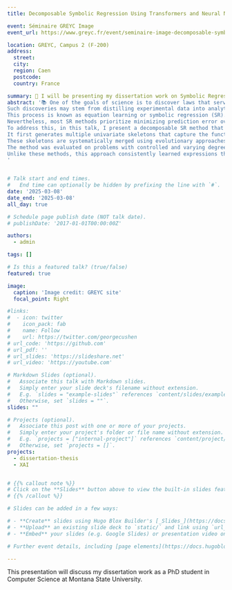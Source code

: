 ```yaml
---
title: Decomposable Symbolic Regression Using Transformers and Neural Network-Assisted Genetic Algorithms

event: Séminaire GREYC Image
event_url: https://www.greyc.fr/event/seminaire-image-decomposable-symbolic-regression-using-transformers-and-neural-network-assisted-genetic-algorithms-giorgio-morales/

location: GREYC, Campus 2 (F-200)
address:
  street: 
  city: 
  region: Caen
  postcode: 
  country: France

summary: 🎤 I will be presenting my dissertation work on Symbolic Regression at GREYC on April 3rd. 
abstract: '📚 One of the goals of science is to discover laws that serve as causal explanations for the observable world. 
Such discoveries may stem from distilling experimental data into analytical equations that allow interpretation of their underlying natural laws. 
This process is known as equation learning or symbolic regression (SR). 
Nevertheless, most SR methods prioritize minimizing prediction error over identifying the governing equations, often producing overly complex or inaccurate expressions. 
To address this, in this talk, I present a decomposable SR method that generates interpretable multivariate expressions leveraging transformer models, genetic algorithms (GAs), and genetic programming (GP). 
It first generates multiple univariate skeletons that capture the functional relationship between each variable and the system’s response. 
These skeletons are systematically merged using evolutionary approaches, ensuring interpretability throughout the process. 
The method was evaluated on problems with controlled and varying degrees of noise, demonstrating lower or comparable interpolation and extrapolation errors compared to two GP-based and two neural SR methods. 
Unlike these methods, this approach consistently learned expressions that matched the original mathematical structure.
'


# Talk start and end times.
#   End time can optionally be hidden by prefixing the line with `#`.
date: '2025-03-08'
date_end: '2025-03-08'
all_day: true

# Schedule page publish date (NOT talk date).
# publishDate: '2017-01-01T00:00:00Z'

authors:
  - admin

tags: []

# Is this a featured talk? (true/false)
featured: true

image:
  caption: 'Image credit: GREYC site'
  focal_point: Right

#links:
#  - icon: twitter
#    icon_pack: fab
#    name: Follow
#    url: https://twitter.com/georgecushen
# url_code: 'https://github.com'
# url_pdf: ''
# url_slides: 'https://slideshare.net'
# url_video: 'https://youtube.com'

# Markdown Slides (optional).
#   Associate this talk with Markdown slides.
#   Simply enter your slide deck's filename without extension.
#   E.g. `slides = "example-slides"` references `content/slides/example-slides.md`.
#   Otherwise, set `slides = ""`.
slides: ""

# Projects (optional).
#   Associate this post with one or more of your projects.
#   Simply enter your project's folder or file name without extension.
#   E.g. `projects = ["internal-project"]` references `content/project/deep-learning/index.md`.
#   Otherwise, set `projects = []`.
projects:
  - dissertation-thesis
  - XAI


# {{% callout note %}}
# Click on the **Slides** button above to view the built-in slides feature.
# {{% /callout %}}

# Slides can be added in a few ways:

# - **Create** slides using Hugo Blox Builder's [_Slides_](https://docs.hugoblox.com/reference/content-types/) feature and link using `slides` parameter in the front matter of the talk file
# - **Upload** an existing slide deck to `static/` and link using `url_slides` parameter in the front matter of the talk file
# - **Embed** your slides (e.g. Google Slides) or presentation video on this page using [shortcodes](https://docs.hugoblox.com/reference/markdown/).

# Further event details, including [page elements](https://docs.hugoblox.com/reference/markdown/) such as image galleries, can be added to the body of this page.

---
```


This presentation will discuss my dissertation work as a PhD student in Computer Science at Montana State University.
